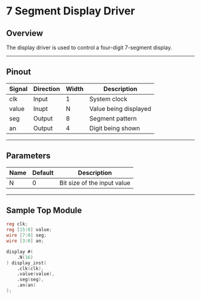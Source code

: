 # 7 Segment Display Driver

## Overview
The display driver is used to control a four-digit 7-segment display.

---

## Pinout

| Signal     | Direction | Width | Description             |
|------------|-----------|-------|-------------------------|
| clk        | Input     | 1     | System clock            |
| value      | Inupt     | N     | Value being displayed   |
| seg        | Output    | 8     | Segment pattern         |
| an         | Output    | 4     | Digit being shown       |

---

## Parameters
| Name         | Default | Description                  |
|--------------|---------|------------------------------|
| N            | 0       | Bit size of the input value  |

---

## Sample Top Module
```verilog
reg clk;
reg [15:0] value;
wire [7:0] seg;
wire [3:0] an;

display #(
    .N(16)
) display_inst(
    .clk(clk),
    .value(value),
    .seg(seg),
    .an(an)
);
